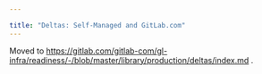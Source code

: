 ```yaml
---

title: "Deltas: Self-Managed and GitLab.com"
---
```








Moved to https://gitlab.com/gitlab-com/gl-infra/readiness/-/blob/master/library/production/deltas/index.md .
